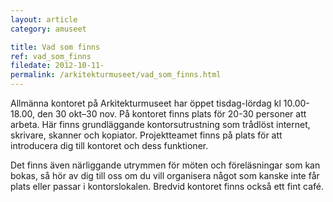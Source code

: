 ```yaml
---
layout: article
category: amuseet

title: Vad som finns
ref: vad_som_finns
filedate: 2012-10-11-
permalink: /arkitekturmuseet/vad_som_finns.html
---
```


Allmänna kontoret på Arkitekturmuseet har öppet tisdag-lördag kl 10.00-18.00, den 30 okt–30 nov. På kontoret finns plats för 20-30 personer att arbeta. Här finns grundläggande kontorsutrustning som trådlöst internet, skrivare, skanner och kopiator. Projektteamet finns på plats för att introducera dig till kontoret och dess funktioner.

Det finns även  närliggande utrymmen för möten och föreläsningar som kan bokas, så hör av dig till oss om du vill organisera något som kanske inte får plats eller passar i kontorslokalen. Bredvid kontoret finns också ett fint café.  